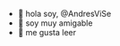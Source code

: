 - 👋 hola soy, @AndresViSe
- 👀 soy muy amigable
- 🌱 me gusta leer

<!---
AndresViSe/AndresViSe is a ✨ special ✨ repository because its `README.md` (this file) appears on your GitHub profile.
You can click the Preview link to take a look at your changes.
--->
